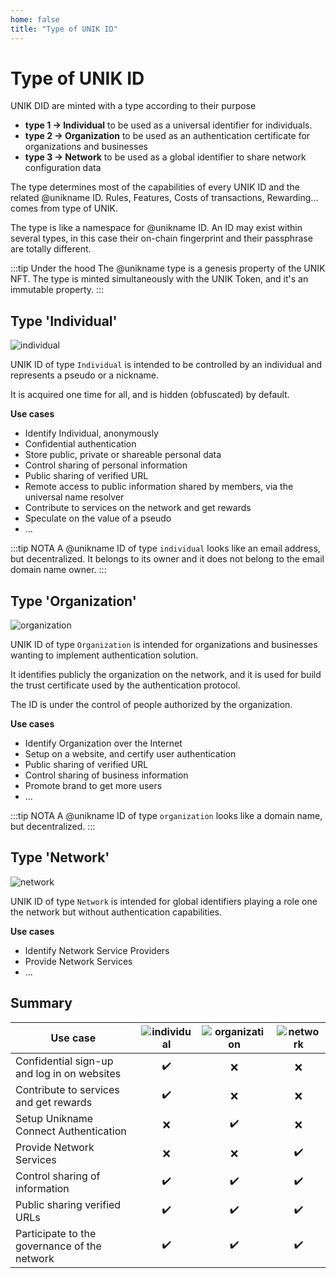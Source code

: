 ```yaml
---
home: false
title: "Type of UNIK ID"
---
```


# Type of UNIK ID <Badge text="Key Concept"/>

UNIK DID are minted with a type according to their purpose
- **type 1 &rightarrow; Individual** to be used as a universal identifier for individuals.
- **type 2 &rightarrow; Organization** to be used as an authentication certificate for organizations and businesses
- **type 3 &rightarrow; Network** to be used as a global  identifier to share network configuration data

The type determines most of the capabilities of every UNIK ID and the related @unikname ID. Rules, Features, Costs of transactions, Rewarding... comes from type of UNIK.

The type is like a namespace for @unikname ID. An ID may exist within several types, in this case their on-chain fingerprint and their passphrase are totally different. 

:::tip Under the hood
The @unikname type is a genesis property of the UNIK NFT. The type is minted simultaneously with the UNIK Token, and it's an immutable property.
:::

## Type 'Individual'

![individual](./images/unik-individual-icon-dark.png)

UNIK ID of type `Individual` is intended to be controlled by an individual and represents a pseudo or a nickname.

It is acquired one time for all, and is hidden (obfuscated) by default.

**Use cases**
- Identify Individual, anonymously
- Confidential authentication
- Store public, private or shareable personal data
- Control sharing of personal information
- Public sharing of verified URL
- Remote access to public information shared by members, via the universal name resolver
- Contribute to services on the network and get rewards
- Speculate on the value of a pseudo
- ...

:::tip NOTA
A @unikname ID of type `individual` looks like an email address, but decentralized. It belongs to its owner and it does not belong to the email domain name owner.
:::

## Type 'Organization'

![organization](./images/unik-organization-icon-dark.png)

UNIK ID of type `Organization` is intended for organizations and businesses wanting to implement <brand name="unc"/> authentication solution.

It identifies publicly the organization on the network, and it is used for build the trust certificate used by the authentication protocol.

The ID is under the control of people authorized by the organization.

**Use cases**
- Identify Organization over the Internet
- Setup <brand name="unc"/> on a website, and certify user authentication
- Public sharing of verified URL
- Control sharing of business information
- Promote brand to get more users
- ...

:::tip NOTA
A @unikname ID of type `organization` looks like a domain name, but decentralized.
:::

## Type 'Network'

![network](./images/unik-network-icon-dark.png)

UNIK ID of type `Network` is intended for global identifiers playing a role one the network but without authentication capabilities.

**Use cases**
- Identify Network Service Providers
- Provide Network Services
- ...

## Summary

| Use case | ![individual](./images/unik-individual-icon-dark.png) |![organization](./images/unik-organization-icon-dark.png) | ![network](./images/unik-network-icon-dark.png) |
|-|:-:|:-:|:-:|
|Confidential sign-up and log in on websites|:heavy_check_mark: |:x:|:x:|
|Contribute to services and get rewards |:heavy_check_mark: |:x:|:x:|
|Setup Unikname Connect Authentication|:x: |:heavy_check_mark:|:x:|
|Provide Network Services|:x:|:x:|:heavy_check_mark:|
|Control sharing of information |:heavy_check_mark: |:heavy_check_mark:|:heavy_check_mark:|
|Public sharing verified URLs|:heavy_check_mark: |:heavy_check_mark:|:heavy_check_mark:|
|Participate to the governance of the network|:heavy_check_mark:|:heavy_check_mark:|:heavy_check_mark:|

